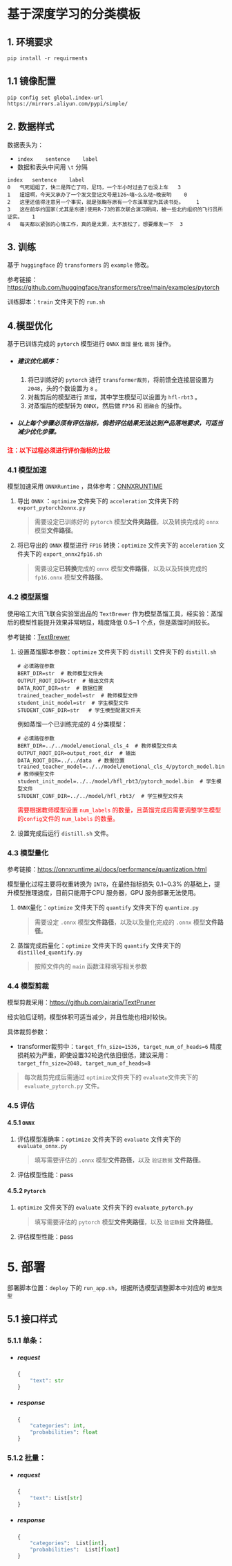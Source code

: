 # 基于深度学习的分类模板

## 1. 环境要求

~~~
pip install -r requirments
~~~

## 1.1 镜像配置

~~~
pip config set global.index-url https://mirrors.aliyun.com/pypi/simple/
~~~



## 2. 数据样式

数据表头为：

* `index	sentence	label`
* 数据和表头中间用 `\t` 分隔

~~~
index	sentence	label
0	气死姐姐了，快二是阵亡了吗，尼玛，一个半小时过去了也没上车	3
1	妞妞啊，今天又承办了一个发文登记文号是126~嘻~么么哒~晚安哟	0
2	这里还值得注意另一个事实，就是张鞠存原有一个东溪草堂为其读书处。	1
3	这在前华约国家(尤其是东德)使用R-73的首次联合演习期间，被一些北约组织的飞行员所证实。	1
4	每天都以紧张的心情工作，真的是太累，太不放松了，想要爆发一下	3
~~~

## 3. 训练

基于 `huggingface` 的 `transformers` 的 `example` 修改。

参考链接：https://github.com/huggingface/transformers/tree/main/examples/pytorch

训练脚本：`train` 文件夹下的 `run.sh`

## 4.模型优化

基于已训练完成的 `pytorch` 模型进行 `ONNX` `蒸馏` `量化` `裁剪` 操作。

- ##### 建议优化顺序：

  1. 将已训练好的 `pytorch` 进行 `transformer裁剪`，将前馈全连接层设置为 `2048`，头的个数设置为 `8` 。
  2. 对裁剪后的模型进行 `蒸馏`，其中学生模型可以设置为 `hfl-rbt3` 。
  3. 对蒸馏后的模型转为 `ONNX`，然后做 `FP16` 和 `图融合` 的操作。

- ##### 以上每个步骤必须有评估指标，倘若评估结果无法达到产品落地要求，可适当减少优化步骤。

**<font color=red>注：以下过程必须进行评价指标的比较</font>**

### 4.1 模型加速

模型加速采用 `ONNXRuntime` ，具体参考：[ONNXRUNTIME](https://onnxruntime.ai/)

1. 导出 `ONNX` ：`optimize` 文件夹下的 `acceleration` 文件夹下的 `export_pytorch2onnx.py`

   > 需要设定已训练好的 `pytorch` 模型**文件夹路径**，以及转换完成的 `onnx` 模型**文件路径**。

2. 将已导出的 `ONNX` 模型进行 `FP16` 转换：`optimize` 文件夹下的 `acceleration` 文件夹下的 `export_onnx2fp16.sh`

   > 需要设定**已转换**完成的 `onnx` 模型**文件路径**，以及以及转换完成的 `fp16.onnx` 模型**文件路径**。

### 4.2 模型蒸馏

使用哈工大讯飞联合实验室出品的 `TextBrewer` 作为模型蒸馏工具，经实验：蒸馏后的模型性能提升效果非常明显，精度降低 0.5~1 个点，但是蒸馏时间较长。

参考链接：[TextBrewer](http://textbrewer.hfl-rc.com/)

1. 设置蒸馏脚本参数：`optimize` 文件夹下的 `distill` 文件夹下的 `distill.sh`

   ~~~shell
   # 必填路径参数
   BERT_DIR=str  # 教师模型文件夹
   OUTPUT_ROOT_DIR=str  # 输出文件夹
   DATA_ROOT_DIR=str  # 数据位置
   trained_teacher_model=str  # 教师模型文件
   student_init_model=str  # 学生模型文件
   STUDENT_CONF_DIR=str   # 学生模型配置文件夹
   
   ~~~

   例如蒸馏一个已训练完成的 4 分类模型：

   ~~~shell
   # 必填路径参数
   BERT_DIR=../../model/emotional_cls_4  # 教师模型文件夹
   OUTPUT_ROOT_DIR=output_root_dir  # 输出
   DATA_ROOT_DIR=../../data  # 数据位置
   trained_teacher_model=../../model/emotional_cls_4/pytorch_model.bin  # 教师模型文件
   student_init_model=../../model/hfl_rbt3/pytorch_model.bin  # 学生模型文件
   STUDENT_CONF_DIR=../../model/hfl_rbt3/  # 学生模型文件夹
   
   ~~~

   <font color=red>需要根据教师模型设置 `num_labels` 的数量，且蒸馏完成后需要调整学生模型的`config`文件的 `num_labels` 的数量。</font>

2. 设置完成后运行 `distill.sh` 文件。

### 4.3 模型量化

参考链接：https://onnxruntime.ai/docs/performance/quantization.html

模型量化过程主要将权重转换为 `INT8`，在最终指标损失 0.1~0.3% 的基础上，提升模型推理速度，目前只能用于CPU 服务器，GPU 服务部署无法使用。

1. `ONNX`量化：`optimize` 文件夹下的 `quantify` 文件夹下的 `quantize.py`

   > 需要设定 `.onnx` 模型**文件路径**，以及以及量化完成的 `.onnx` 模型**文件路径**。

2. 蒸馏完成后量化：`optimize` 文件夹下的 `quantify` 文件夹下的 `distilled_quantify.py`

   > 按照文件内的 `main` 函数注释填写相关参数

### 4.4 模型剪裁

模型剪裁采用：https://github.com/airaria/TextPruner

经实验后证明，模型体积可适当减少，并且性能也相对较快。

具体裁剪参数：

- transformer裁剪中：`target_ffn_size=1536, target_num_of_heads=6` 精度损耗较为严重，即使设置32轮迭代依旧很低，建议采用：`target_ffn_size=2048, target_num_of_heads=8` 

> 每次裁剪完成后需通过 `optimize`文件夹下的 `evaluate`文件夹下的 `evaluate_pytorch.py` 文件。

### 4.5 评估

#### 4.5.1 `ONNX`

1. 评估模型准确率：`optimize` 文件夹下的 `evaluate` 文件夹下的 `evaluate_onnx.py`

   > 填写需要评估的 `.onnx` 模型**文件路径**，以及 `验证数据` **文件路径**。

2. 评估模型性能：pass

#### 4.5.2 `Pytorch` 

1. `optimize` 文件夹下的 `evaluate` 文件夹下的 `evaluate_pytorch.py`

   > 填写需要评估的 `pytorch` 模型**文件夹路径**，以及 `验证数据` **文件路径**。

2. 评估模型性能：pass

# 5. 部署

部署脚本位置：`deploy` 下的 `run_app.sh`，根据所选模型调整脚本中对应的 `模型类型`

## 5.1 接口样式

### 5.1.1 单条：

- ##### request

  ~~~python
  {
      "text": str
  }
  ~~~

- ##### response

  ~~~python
  {
      "categories": int,
      "probabilities": float
  }
  ~~~

### 5.1.2 批量：

- ##### request

  ~~~python
  {
      "text": List[str]
  }
  ~~~

- ##### response

  ~~~python
  {
      "categories":  List[int],
      "probabilities":  List[float]
  }
  ~~~

  























